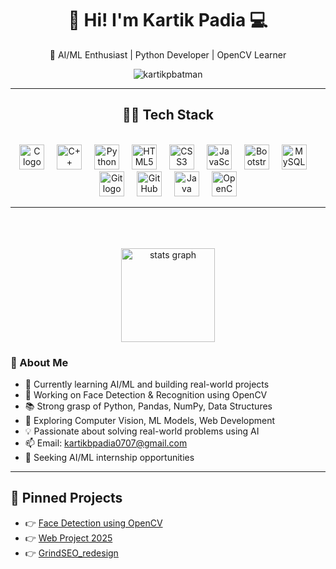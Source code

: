 <h1 align="center">👋 Hi! I'm Kartik Padia 💻</h1>

<p align="center">
  🎯 AI/ML Enthusiast | Python Developer | OpenCV Learner
</p>

<p align="center">
  <img src="https://komarev.com/ghpvc/?username=kartikpbatman&label=Profile%20views&color=0e75b6&style=flat" alt="kartikpbatman" />
</p>

<hr>

<h2 align="center">🧑‍💻 Tech Stack</h2>
<br>
<div align="center">
  <img src="https://cdn.jsdelivr.net/gh/devicons/devicon/icons/c/c-original.svg" height="40" alt="C logo"  />
  <img width="12" />
  <img src="https://cdn.jsdelivr.net/gh/devicons/devicon/icons/cplusplus/cplusplus-original.svg" height="40" alt="C++ logo"  />
  <img width="12" />
  <img src="https://cdn.jsdelivr.net/gh/devicons/devicon/icons/python/python-original.svg" height="40" alt="Python logo"  />
  <img width="12" />
  <img src="https://cdn.jsdelivr.net/gh/devicons/devicon/icons/html5/html5-original.svg" height="40" alt="HTML5 logo"  />
  <img width="12" />
  <img src="https://cdn.jsdelivr.net/gh/devicons/devicon/icons/css3/css3-original.svg" height="40" alt="CSS3 logo"  />
  <img width="12" />
  <img src="https://cdn.jsdelivr.net/gh/devicons/devicon/icons/javascript/javascript-original.svg" height="40" alt="JavaScript logo"  />
  <img width="12" />
  <img src="https://cdn.jsdelivr.net/gh/devicons/devicon/icons/bootstrap/bootstrap-original.svg" height="40" alt="Bootstrap logo"  />
  <img width="12" />
  <img src="https://cdn.jsdelivr.net/gh/devicons/devicon/icons/mysql/mysql-original.svg" height="40" alt="MySQL logo"  />
  <img width="12" />
  <img src="https://cdn.jsdelivr.net/gh/devicons/devicon/icons/git/git-original.svg" height="40" alt="Git logo"  />
  <img width="12" />
  <img src="https://cdn.jsdelivr.net/gh/devicons/devicon/icons/github/github-original.svg" height="40" alt="GitHub logo"  />
  <img width="12" />
  <img src="https://cdn.jsdelivr.net/gh/devicons/devicon/icons/java/java-original.svg" height="40" alt="Java logo"  />
  <img width="12" />
  <img src="https://cdn.jsdelivr.net/gh/devicons/devicon/icons/opencv/opencv-original.svg" height="40" alt="OpenCV logo"  />
</div>

<hr>

<br clear="both">

<div align="center">
  <br>
  <br>
  <img src="https://github-readme-stats.vercel.app/api?username=kartikpbatman&hide_title=false&hide_rank=false&show_icons=true&include_all_commits=true&count_private=false&disable_animations=false&theme=dracula&locale=en&hide_border=false&order=1" height="150" alt="stats graph"  />
</div>

### 🚀 About Me

- 🧠 Currently learning AI/ML and building real-world projects
- 🧪 Working on Face Detection & Recognition using OpenCV
- 📚 Strong grasp of Python, Pandas, NumPy, Data Structures
- 🌱 Exploring Computer Vision, ML Models, Web Development
- 💡 Passionate about solving real-world problems using AI
- 📫 Email: kartikbpadia0707@gmail.com  
- 💼 Seeking AI/ML internship opportunities

---

## 📌 Pinned Projects

- 👉 [Face Detection using OpenCV](https://github.com/kartikpbatman/OpenCV_Projects)  
- 👉 [Web Project 2025](https://github.com/kartikpbatman/Web_project_2025)  
- 👉 [GrindSEO_redesign](https://github.com/kartikpbatman/seowebsite)
